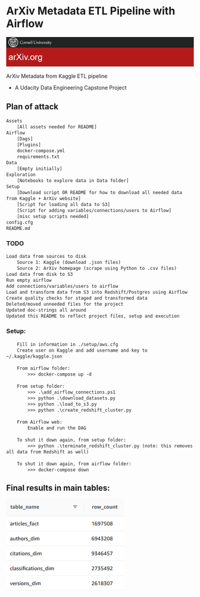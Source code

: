 # ArXiv Metadata ETL Pipeline with Airflow

![ArXiv banner](./assets/arxiv_banner.png "ArXiv.org")

ArXiv Metadata from Kaggle ETL pipeline 
 - A Udacity Data Engineering Capstone Project
 

## Plan of attack

```
Assets
	[All assets needed for README]
Airflow
	[Dags]
	[Plugins]
	docker-compose.yml
	requirements.txt
Data
	[Empty initially]
Exploration
	[Notebooks to explore data in Data folder]
Setup
	[Download script OR README for how to download all needed data from Kaggle + ArXiv website]
	[Script for loading all data to S3]
	[Script for adding variables/connections/users to Airflow]
	[misc setup scripts needed]
config.cfg
README.md
```

### TODO

```
Load data from sources to disk
	Source 1: Kaggle (download .json files)
	Source 2: ArXiv homepage (scrape using Python to .csv files)
Load data from disk to S3
Run empty airflow
Add connections/variables/users to airflow
Load and transform data from S3 into Redshift/Postgres using Airflow
Create quality checks for staged and transformed data
Deleted/moved unneeded files for the project
Updated doc-strings all around
Updated this README to reflect project files, setup and execution
```

### Setup:

```
	Fill in information in ./setup/aws.cfg
	Create user on Kaggle and add username and key to ~/.kaggle/kaggle.json

	From airflow folder:
		>>> docker-compose up -d

	From setup folder:
		>>> .\add_airflow_connections.ps1
		>>> python .\download_datasets.py
		>>> python .\load_to_s3.py
		>>> python .\create_redshift_cluster.py

	From Airflow web:
		Enable and run the DAG

	To shut it down again, from setup folder:
		>>> python .\terminate_redshift_cluster.py (note: this removes all data from Redshift as well)

	To shut it down again, from airflow folder:
		>>> docker-compose down
```

## Final results in main tables:

![Row counts in main tables](./assets/final_denormalized_count.png "Row counts in main tables")

